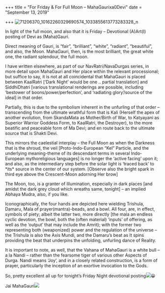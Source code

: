 +++
title = "For Friday & For Full Moon – MahaGaurixa0Devi"
date = "September 13, 2019"

+++
![71206370_10162260329690574_1033855613773283328_n](https://aryaakasha.files.wordpress.com/2019/09/71206370_10162260329690574_1033855613773283328_n.jpg?w=676)

In light of the full moon, and also that it is Friday – Devotional
(A)Art(I) posting of Devi as (Maha)Gauri.

Direct meaning of Gauri, is “fair”, “brilliant”, “white”, “radiant”,
“beautiful”, and also, the Moon. MahaGauri, then, is the most brilliant,
the great white one, the radiant splendour, the full moon.

I have written elsewhere, as part of our NavRatri/NavaDurgas series, in
more detail upon MahaGauri and Her place within the relevant
processional; but suffice to say, it is not at all coincidental that
MahaGauri is placed between KaalRatri \[‘Dark Night’ would be one ..
partial translation\] and SiddhiDhatri \[various translational
renderings are possible, including ‘bestower of boons/power/perfection’,
and ‘radiating glory’/source of the ideal\] in that order.

Partially, this is due to the symbolism inherent in the unfurling of
that order – transcending from the ultimate wrathful form that is Kali
(Herself the apex of another evolution, from SkandaMata as Mother/Birth
of War, to Katyayani as Superior Warrior Goddess Form, to KaalRatri, the
Destroyer), to the more beatific and peaceable form of Ma Devi; and en
route back to the ultimate source that is Shakti Devi.

This mirrors the caelestial interplay – the Full Moon as when the
Darkness that is the shroud, the veil \[Proto-Indo-European “Kel”
Particle, and the underlying meaning-theme of its descendant terms in
several Indo-European mythoreligious languages\] is no longer the
‘active facing’ upon it; and also, as the intermediary step before the
solar light is ‘traced back’ to \*its\* source in the center of our
system. \[Observe also the bright spark in third eye above the
Crescent-Moon adorning Her brow\]

The Moon, too, is a granter of Illumination, especially in dark places
\[and amidst the dark grey cloud which wreaths same, tonight\] – an
implied Abhaya Mudra, also, if you like.

Iconographically, the four hands are depicted here wielding Trishula,
Damaru, Mala of prayer(mantra)-beads, and a bowl. All four, are, in
effect, symbols of piety; albeit the latter two, more directly \[the
mala an endless cyclic devotion, the bowl, both the (often material)
‘inputs’ of offering, as well as the ‘output’ that may include the
Amrit); with the former two representing both (weaponized) power and the
regulation of the universe – the Trishula is also the Axis Mundi, and
the Damaru’s beat as It spins providing the beat that underpins the
unfolding, unfurling dance of Reality.

It is important to note, as well, that the Vahana of MahaGauri is a
white bull – a la Nandi – rather than the fearsome tiger of various
other Aspects of Durga. Nandi means ‘Joy’, and in a closely related
construction, is a form of prayer, particularly the inception of an
exortive invocation to the Gods.

So, pretty excellent all up for tonight’s Friday Night devotional
posting![](https://static.xx.fbcdn.net/images/emoji.php/v9/t51/1/16/1f603.png?_nc_eui2=AeFfCcJwBPCnWgFMlDPwa2xYE0owyi0ZAoC6XoYXabnLr6XrMwHKDiac-JBD7K2ZlDORatl52wF_2c194dIlV_PdKew-qjbRGyQR_TK55Si0Rg)😀

Jai
MahaGauri![](https://static.xx.fbcdn.net/images/emoji.php/v9/t6c/1/16/2764.png?_nc_eui2=AeEzblFHjRC7ryW1mHSQkGCY0yqTd9EbXbGdv4wg55UOemwY9fz_da7n3S5PpZwWkd0t3H6hYoyCQdTpDxqdQy2i60qFDb-Ll2bUJE1Y0hlh4w)

